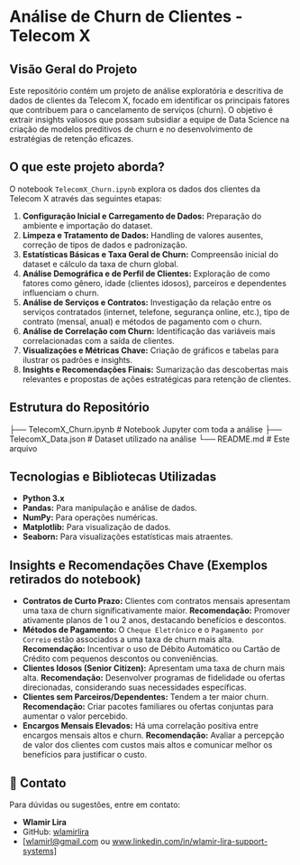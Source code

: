# Análise de Churn de Clientes - Telecom X

## Visão Geral do Projeto

Este repositório contém um projeto de análise exploratória e descritiva de dados de clientes da Telecom X, focado em identificar os principais fatores que contribuem para o cancelamento de serviços (churn). O objetivo é extrair insights valiosos que possam subsidiar a equipe de Data Science na criação de modelos preditivos de churn e no desenvolvimento de estratégias de retenção eficazes.

## O que este projeto aborda?

O notebook `TelecomX_Churn.ipynb` explora os dados dos clientes da Telecom X através das seguintes etapas:

1.  **Configuração Inicial e Carregamento de Dados:** Preparação do ambiente e importação do dataset.
2.  **Limpeza e Tratamento de Dados:** Handling de valores ausentes, correção de tipos de dados e padronização.
3.  **Estatísticas Básicas e Taxa Geral de Churn:** Compreensão inicial do dataset e cálculo da taxa de churn global.
4.  **Análise Demográfica e de Perfil de Clientes:** Exploração de como fatores como gênero, idade (clientes idosos), parceiros e dependentes influenciam o churn.
5.  **Análise de Serviços e Contratos:** Investigação da relação entre os serviços contratados (internet, telefone, segurança online, etc.), tipo de contrato (mensal, anual) e métodos de pagamento com o churn.
6.  **Análise de Correlação com Churn:** Identificação das variáveis mais correlacionadas com a saída de clientes.
7.  **Visualizações e Métricas Chave:** Criação de gráficos e tabelas para ilustrar os padrões e insights.
8.  **Insights e Recomendações Finais:** Sumarização das descobertas mais relevantes e propostas de ações estratégicas para retenção de clientes.

## Estrutura do Repositório

├── TelecomX_Churn.ipynb     # Notebook Jupyter com toda a análise
├── TelecomX_Data.json       # Dataset utilizado na análise
└── README.md                # Este arquivo

## Tecnologias e Bibliotecas Utilizadas

* **Python 3.x**
* **Pandas:** Para manipulação e análise de dados.
* **NumPy:** Para operações numéricas.
* **Matplotlib:** Para visualização de dados.
* **Seaborn:** Para visualizações estatísticas mais atraentes.

## Insights e Recomendações Chave (Exemplos retirados do notebook)

* **Contratos de Curto Prazo:** Clientes com contratos mensais apresentam uma taxa de churn significativamente maior. **Recomendação:** Promover ativamente planos de 1 ou 2 anos, destacando benefícios e descontos.
* **Métodos de Pagamento:** O `Cheque Eletrônico` e o `Pagamento por Correio` estão associados a uma taxa de churn mais alta. **Recomendação:** Incentivar o uso de Débito Automático ou Cartão de Crédito com pequenos descontos ou conveniências.
* **Clientes Idosos (Senior Citizen):** Apresentam uma taxa de churn mais alta. **Recomendação:** Desenvolver programas de fidelidade ou ofertas direcionadas, considerando suas necessidades específicas.
* **Clientes sem Parceiros/Dependentes:** Tendem a ter maior churn. **Recomendação:** Criar pacotes familiares ou ofertas conjuntas para aumentar o valor percebido.
* **Encargos Mensais Elevados:** Há uma correlação positiva entre encargos mensais altos e churn. **Recomendação:** Avaliar a percepção de valor dos clientes com custos mais altos e comunicar melhor os benefícios para justificar o custo.


## 📧 Contato

Para dúvidas ou sugestões, entre em contato:

* **Wlamir Lira**
* GitHub: [wlamirlira](https://github.com/wlamirlira)
* [wlamirl@gmail.com ou www.linkedin.com/in/wlamir-lira-support-systems]
